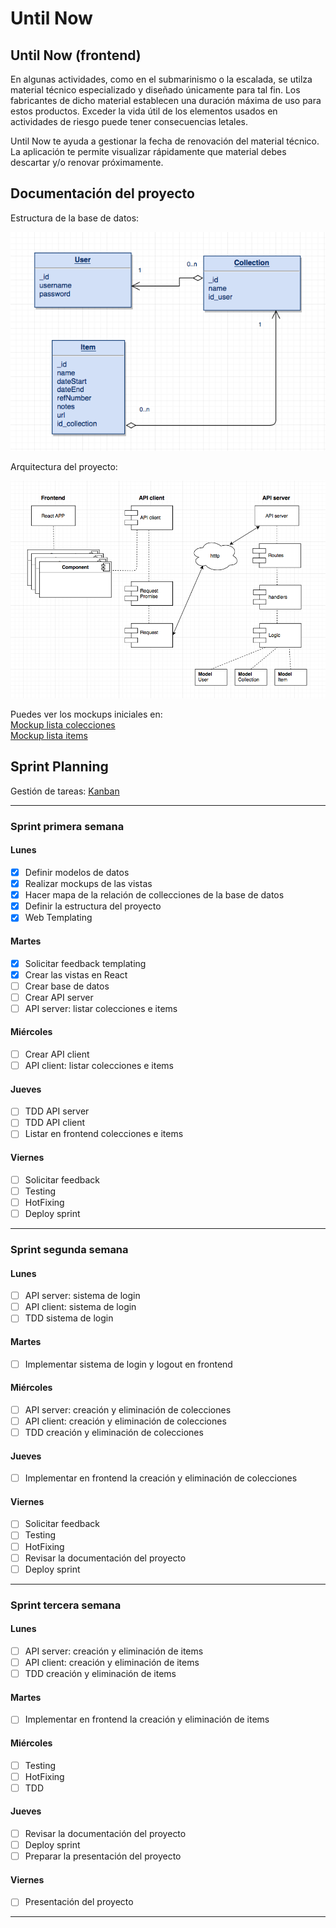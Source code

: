 # Until Now

## Until Now (frontend)
En algunas actividades, como en el submarinismo o la escalada, se utilza material técnico especializado y diseñado únicamente para tal fin. Los fabricantes de dicho material establecen una duración máxima de uso para estos productos. Exceder la vida útil de los elementos usados en actividades de riesgo puede tener consecuencias letales.

Until Now te ayuda a gestionar la fecha de renovación del material técnico. La aplicación te permite visualizar rápidamente que material debes descartar y/o renovar próximamente.


## Documentación del proyecto

Estructura de la base de datos:  

![Base de datos](documentation/database.png)  

Arquitectura del proyecto:  

![Arquitectura](documentation/main.png)  

Puedes ver los mockups iniciales en:  
[Mockup lista colecciones](documentation/mockup_1.png)  
[Mockup lista items](documentation/mockup_2.png)  

## Sprint Planning

Gestión de tareas: [Kanban](https://trello.com/b/x0Vl2LAY/until-now)  

------ 

### Sprint primera semana
#### Lunes
- [x] Definir modelos de datos
- [x] Realizar mockups de las vistas
- [x] Hacer mapa de la relación de collecciones de la base de datos
- [x] Definir la estructura del proyecto
- [x] Web Templating
#### Martes
- [x] Solicitar feedback templating
- [x] Crear las vistas en React
- [ ] Crear base de datos
- [ ] Crear API server
- [ ] API server: listar colecciones e items
#### Miércoles
- [ ] Crear API client
- [ ] API client: listar colecciones e items
#### Jueves
- [ ] TDD API server
- [ ] TDD API client
- [ ] Listar en frontend colecciones e items
#### Viernes
- [ ] Solicitar feedback
- [ ] Testing
- [ ] HotFixing
- [ ] Deploy sprint
------
### Sprint segunda semana
#### Lunes
- [ ] API server: sistema de login
- [ ] API client: sistema de login
- [ ] TDD sistema de login
#### Martes
- [ ] Implementar sistema de login y logout en frontend
#### Miércoles
- [ ] API server: creación y eliminación de colecciones
- [ ] API client: creación y eliminación de colecciones
- [ ] TDD creación y eliminación de colecciones
#### Jueves
- [ ] Implementar en frontend la creación y eliminación de colecciones
#### Viernes
- [ ] Solicitar feedback
- [ ] Testing
- [ ] HotFixing
- [ ] Revisar la documentación del proyecto
- [ ] Deploy sprint
------
### Sprint tercera semana
#### Lunes
- [ ] API server: creación y eliminación de items
- [ ] API client: creación y eliminación de items
- [ ] TDD creación y eliminación de items
#### Martes
- [ ] Implementar en frontend la creación y eliminación de items
#### Miércoles
- [ ] Testing
- [ ] HotFixing
- [ ] TDD
#### Jueves
- [ ] Revisar la documentación del proyecto
- [ ] Deploy sprint
- [ ] Preparar la presentación del proyecto
#### Viernes
- [ ] Presentación del proyecto
------